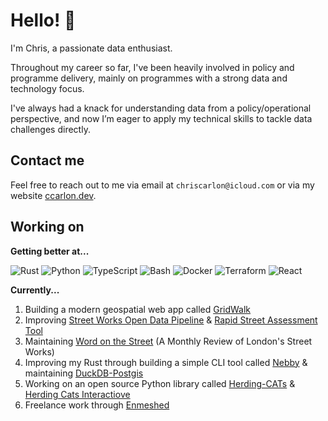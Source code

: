 # Hello! 👋

I'm Chris, a passionate data enthusiast.

Throughout my career so far, I've been heavily involved in policy and programme delivery, mainly on programmes with a strong data and technology focus.

I've always had a knack for understanding data from a policy/operational perspective, and now I’m eager to apply my technical skills to tackle data challenges directly.

## Contact me

Feel free to reach out to me via email at `chriscarlon@icloud.com` or via my website [ccarlon.dev](https://www.ccarlon.dev).

## Working on

**Getting better at...**

![Rust](https://img.shields.io/badge/Rust-000000?style=for-the-badge&logo=rust&logoColor=white)
![Python](https://img.shields.io/badge/Python-3776AB?style=for-the-badge&logo=python&logoColor=white)
![TypeScript](https://img.shields.io/badge/TypeScript-007ACC?style=for-the-badge&logo=typescript&logoColor=white)
![Bash](https://img.shields.io/badge/Bash-4EAA25?style=for-the-badge&logo=gnu-bash&logoColor=white)
![Docker](https://img.shields.io/badge/Docker-2496ED?style=for-the-badge&logo=docker&logoColor=white)
![Terraform](https://img.shields.io/badge/Terraform-7B42BC?style=for-the-badge&logo=terraform&logoColor=white)
![React](https://img.shields.io/badge/React-20232A?style=for-the-badge&logo=react&logoColor=61DAFB)

**Currently...**

1. Building a modern geospatial web app called [GridWalk](https://github.com/enmeshed-analytics/gridwalk)
2. Improving [Street Works Open Data Pipeline](https://github.com/CHRISCARLON/Open-Street-Works-Data-Pipeline) & [Rapid Street Assessment Tool](https://github.com/CHRISCARLON/rapid-street-assessments)
3. Maintaining [Word on the Street](https://word-on-the-street.evidence.app) (A Monthly Review of London's Street Works)
4. Improving my Rust through building a simple CLI tool called [Nebby](https://github.com/CHRISCARLON/nebby) & maintaining [DuckDB-Postgis](https://github.com/enmeshed-analytics/duckdb-postgis)
5. Working on an open source Python library called [Herding-CATs](https://github.com/CHRISCARLON/Herding-CATs) & [Herding Cats Interactiove](https://github.com/CHRISCARLON/herding-cats-interactive)
6. Freelance work through [Enmeshed](https://www.enmeshed.dev)
